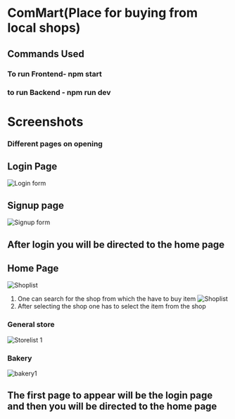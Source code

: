 # ComMart(Place for buying from local shops)
## Commands Used
### To run Frontend- npm start
### to run Backend - npm run dev
# Screenshots
### Different pages on opening
## Login Page
![Login form](https://github.com/VaibSrivastava/ComMart/assets/78260077/584c85c4-0715-454e-8619-139cac571943)
## Signup page
![Signup form](https://github.com/VaibSrivastava/ComMart/assets/78260077/86ee888b-c1cd-495a-9a1b-744d95921355)
## After login you will be directed to the home page
## Home Page
![Shoplist](https://github.com/VaibSrivastava/ComMart/assets/78260077/e8b2076f-2f5d-46c9-af3c-e7e70138901d)
1. One can search for the shop from which the have to buy item
![Shoplist](https://github.com/VaibSrivastava/ComMart/assets/78260077/e8b2076f-2f5d-46c9-af3c-e7e70138901d)
2. After selecting the shop one has to select the item from the shop
### General store
![Storelist 1](https://github.com/VaibSrivastava/ComMart/assets/78260077/6cac6bb8-8019-4941-a21a-4c500b96e50f)
### Bakery 
![bakery1](https://github.com/VaibSrivastava/ComMart/assets/78260077/ea5c1c46-3fdd-4f9e-858b-716407009845)
## The first page to appear will be the login page and then you will be directed to the home page
